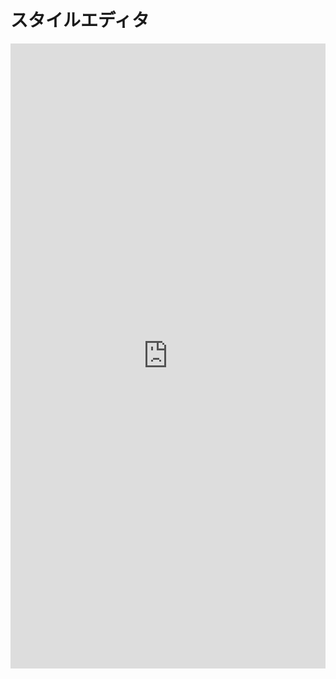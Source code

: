 # スタイルエディタ

<iframe src="https://akicho8.github.io/shogi-player/style-editor" frameborder="0" width="100%" height="1000" />
<CenterTag><a href="https://akicho8.github.io/shogi-player/style-editor" target="_blank">単体で開く</a></CenterTag>

## ギャラリー

![](/examples/style_editor_images/1.png)
![](/examples/style_editor_images/2.png)
![](/examples/style_editor_images/3.png)
![](/examples/style_editor_images/4.png)
